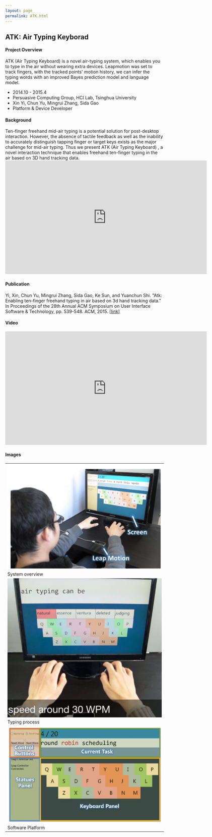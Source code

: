 ```yaml
---
layout: page
permalink: ATK.html
---
```

<head>
	<link href="../assets/css/drcustom.css" rel="stylesheet" type="text/css">
</head>
<div class="P-page">
<h2 class="P-title">ATK: Air Typing Keyborad</h2>

<!--Overview-->
<h4 class="P-subtitle">Project Overview</h4>
ATK (Air Typing Keyboard) is a novel air-typing system, which enables you to type in the air without wearing extra devices. Leapmotion was set to track fingers, with the tracked points' motion history, we can infer the typing words with an improved Bayes prediction model and language model.

<ul class="P-list">
<li> 2014.10 - 2015.4</li>
<li>Persuasive Computing Group, HCI Lab, Tsinghua University</li>
<li>Xin Yi, Chun Yu, Mingrui Zhang, Sida Gao</li>
<li>Platform &#38; Device Developer</li>
</ul>

<!--Background-->
<h4 class="P-subtitle">Background</h4>
Ten-finger freehand mid-air typing is a potential solution for post-desktop interaction. However, the absence of tactile feedback as well as the inability to accurately distinguish tapping finger or target keys exists as the major challenge for mid-air typing. Thus we present ATK (Air Typing Keyboard) , a novel interaction technique that enables freehand ten-finger typing in the air based on 3D hand tracking data. 

<iframe class="P-iframe" width="640" height="360" src="https://www.youtube.com/embed/dasYWMc3Nj8" frameborder="0" allowfullscreen></iframe>

<!--Publication-->
<h4 class="P-subtitle">Publication</h4>
Yi, Xin, Chun Yu, Mingrui Zhang, Sida Gao, Ke Sun, and Yuanchun Shi. "Atk: Enabling ten-finger freehand typing in air based on 3d hand tracking data." In Proceedings of the 28th Annual ACM Symposium on User Interface Software & Technology, pp. 539-548. ACM, 2015. <a href="http://dl.acm.org/citation.cfm?id=2807504" target="_blank">[link]</a>

<h4 class="P-subtitle">Video</h4>
<iframe class="P-iframe" width="640" height="360" src="https://www.youtube.com/embed/gYkSOzKY1LQ" frameborder="0" allowfullscreen></iframe>

<!--IMAGES-->
<h4 class="P-subtitle">Images</h4>
<table class="P-galary" border="0" cellspacing="7px" cellpadding="5px" style="margin-left:auto;margin-right:auto;text-align:left">
<tr>
<td><img src="../assets/img/portfolio/ATK0.jpeg" align="center" width="500px"/></td>
</tr>
<tr>
<td>System overview</td>
</tr>

<tr>
<td><img src="../assets/img/portfolio/ATK.jpg" align="center" width="500px"/></td>
</tr>
<tr>
<td>Typing process</td>
</tr>

<tr>
<td><img src="../assets/img/portfolio/ATK1.jpeg" align="center" width="500px"/></td>
</tr>
<tr>
<td>Software Platform</td>
</tr>
 
</table>
</div>